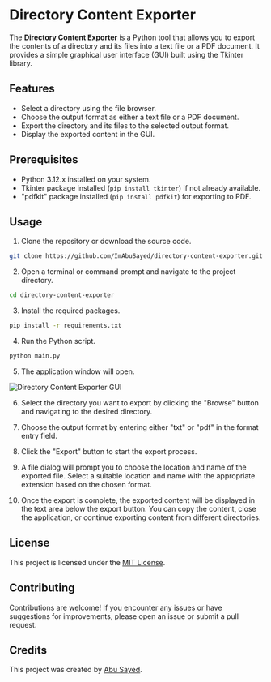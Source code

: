 # Directory Content Exporter

The **Directory Content Exporter** is a Python tool that allows you to export the contents of a directory and its files into a text file or a PDF document. It provides a simple graphical user interface (GUI) built using the Tkinter library.

## Features

- Select a directory using the file browser.
- Choose the output format as either a text file or a PDF document.
- Export the directory and its files to the selected output format.
- Display the exported content in the GUI.

## Prerequisites

- Python 3.12.x installed on your system.
- Tkinter package installed (`pip install tkinter`) if not already available.
- "pdfkit" package installed (`pip install pdfkit`) for exporting to PDF.

## Usage

1. Clone the repository or download the source code.

```bash
git clone https://github.com/ImAbuSayed/directory-content-exporter.git
```

2. Open a terminal or command prompt and navigate to the project directory.

```bash
cd directory-content-exporter
```

3. Install the required packages.

```bash
pip install -r requirements.txt
```

4. Run the Python script.

```bash
python main.py
```

5. The application window will open.

![Directory Content Exporter GUI](https://files.taskade.com/attachments/2b7691f8-480c-4dce-ae98-78a4875657a6/original/Screenshot%202023-11-18%20004057.png)

6. Select the directory you want to export by clicking the "Browse" button and navigating to the desired directory.

7. Choose the output format by entering either "txt" or "pdf" in the format entry field.

8. Click the "Export" button to start the export process.

9. A file dialog will prompt you to choose the location and name of the exported file. Select a suitable location and name with the appropriate extension based on the chosen format.

10. Once the export is complete, the exported content will be displayed in the text area below the export button. You can copy the content, close the application, or continue exporting content from different directories.

## License

This project is licensed under the [MIT License](LICENSE).

## Contributing

Contributions are welcome! If you encounter any issues or have suggestions for improvements, please open an issue or submit a pull request.

## Credits

This project was created by [Abu Sayed](https://github.com/ImAbuSayed).
